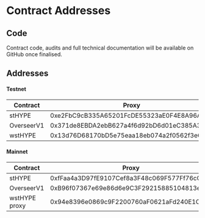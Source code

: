 # Contract Addresses

## Code

Contract code, audits and full technical documentation will be available on GitHub once finalised.

## Addresses

#### Testnet&#x20;

<table><thead><tr><th width="209">Contract</th><th width="252">Proxy</th></tr></thead><tbody><tr><td>stHYPE</td><td>0xe2FbC9cB335A65201FcDE55323aE0F4E8A96A616</td></tr><tr><td>OverseerV1</td><td>0x371de8EBDA2ebB627a4f6d92bD6d01eC385A309b</td></tr><tr><td>wstHYPE</td><td>0x13d76D68170bD5e75eaa18eb074a2f0562f3e6ca</td></tr></tbody></table>

#### Mainnet

<table><thead><tr><th width="211">Contract</th><th width="245">Proxy</th></tr></thead><tbody><tr><td>stHYPE</td><td>0xfFaa4a3D97fE9107Cef8a3F48c069F577Ff76cC1 </td></tr><tr><td>OverseerV1</td><td>0xB96f07367e69e86d6e9C3F29215885104813eeAE </td></tr><tr><td>wstHYPE proxy</td><td>0x94e8396e0869c9F2200760aF0621aFd240E1CF38</td></tr></tbody></table>

